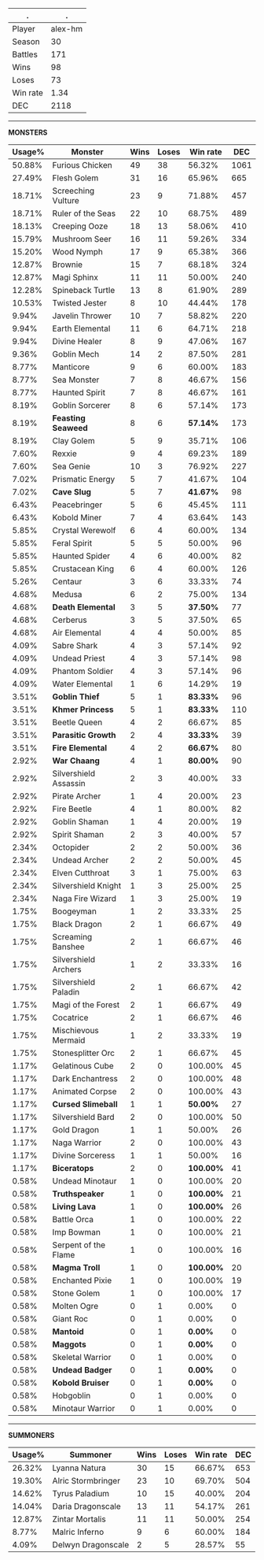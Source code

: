 .|.
|-|-
Player|alex-hm
Season|30
Battles|171
Wins|98
Loses|73
Win rate|1.34
DEC|2118

---
**MONSTERS**

Usage%|Monster|Wins|Loses|Win rate|DEC|
-|-|-|-|-|-|
50.88%|Furious Chicken|49|38|56.32%|1061|
27.49%|Flesh Golem|31|16|65.96%|665|
18.71%|Screeching Vulture|23|9|71.88%|457|
18.71%|Ruler of the Seas|22|10|68.75%|489|
18.13%|Creeping Ooze|18|13|58.06%|410|
15.79%|Mushroom Seer|16|11|59.26%|334|
15.20%|Wood Nymph|17|9|65.38%|366|
12.87%|Brownie|15|7|68.18%|324|
12.87%|Magi Sphinx|11|11|50.00%|240|
12.28%|Spineback Turtle|13|8|61.90%|289|
10.53%|Twisted Jester|8|10|44.44%|178|
9.94%|Javelin Thrower|10|7|58.82%|220|
9.94%|Earth Elemental|11|6|64.71%|218|
9.94%|Divine Healer|8|9|47.06%|167|
9.36%|Goblin Mech|14|2|87.50%|281|
8.77%|Manticore|9|6|60.00%|183|
8.77%|Sea Monster|7|8|46.67%|156|
8.77%|Haunted Spirit|7|8|46.67%|161|
8.19%|Goblin Sorcerer|8|6|57.14%|173|
8.19%|**Feasting Seaweed**|8|6|**57.14%**|173|
8.19%|Clay Golem|5|9|35.71%|106|
7.60%|Rexxie|9|4|69.23%|189|
7.60%|Sea Genie|10|3|76.92%|227|
7.02%|Prismatic Energy|5|7|41.67%|104|
7.02%|**Cave Slug**|5|7|**41.67%**|98|
6.43%|Peacebringer|5|6|45.45%|111|
6.43%|Kobold Miner|7|4|63.64%|143|
5.85%|Crystal Werewolf|6|4|60.00%|134|
5.85%|Feral Spirit|5|5|50.00%|96|
5.85%|Haunted Spider|4|6|40.00%|82|
5.85%|Crustacean King|6|4|60.00%|126|
5.26%|Centaur|3|6|33.33%|74|
4.68%|Medusa|6|2|75.00%|134|
4.68%|**Death Elemental**|3|5|**37.50%**|77|
4.68%|Cerberus|3|5|37.50%|65|
4.68%|Air Elemental|4|4|50.00%|85|
4.09%|Sabre Shark|4|3|57.14%|92|
4.09%|Undead Priest|4|3|57.14%|98|
4.09%|Phantom Soldier|4|3|57.14%|96|
4.09%|Water Elemental|1|6|14.29%|19|
3.51%|**Goblin Thief**|5|1|**83.33%**|96|
3.51%|**Khmer Princess**|5|1|**83.33%**|110|
3.51%|Beetle Queen|4|2|66.67%|85|
3.51%|**Parasitic Growth**|2|4|**33.33%**|39|
3.51%|**Fire Elemental**|4|2|**66.67%**|80|
2.92%|**War Chaang**|4|1|**80.00%**|90|
2.92%|Silvershield Assassin|2|3|40.00%|33|
2.92%|Pirate Archer|1|4|20.00%|23|
2.92%|Fire Beetle|4|1|80.00%|82|
2.92%|Goblin Shaman|1|4|20.00%|19|
2.92%|Spirit Shaman|2|3|40.00%|57|
2.34%|Octopider|2|2|50.00%|36|
2.34%|Undead Archer|2|2|50.00%|45|
2.34%|Elven Cutthroat|3|1|75.00%|63|
2.34%|Silvershield Knight|1|3|25.00%|25|
2.34%|Naga Fire Wizard|1|3|25.00%|19|
1.75%|Boogeyman|1|2|33.33%|25|
1.75%|Black Dragon|2|1|66.67%|49|
1.75%|Screaming Banshee|2|1|66.67%|46|
1.75%|Silvershield Archers|1|2|33.33%|16|
1.75%|Silvershield Paladin|2|1|66.67%|42|
1.75%|Magi of the Forest|2|1|66.67%|49|
1.75%|Cocatrice|2|1|66.67%|46|
1.75%|Mischievous Mermaid|1|2|33.33%|19|
1.75%|Stonesplitter Orc|2|1|66.67%|45|
1.17%|Gelatinous Cube|2|0|100.00%|45|
1.17%|Dark Enchantress|2|0|100.00%|48|
1.17%|Animated Corpse|2|0|100.00%|43|
1.17%|**Cursed Slimeball**|1|1|**50.00%**|27|
1.17%|Silvershield Bard|2|0|100.00%|50|
1.17%|Gold Dragon|1|1|50.00%|26|
1.17%|Naga Warrior|2|0|100.00%|43|
1.17%|Divine Sorceress|1|1|50.00%|16|
1.17%|**Biceratops**|2|0|**100.00%**|41|
0.58%|Undead Minotaur|1|0|100.00%|20|
0.58%|**Truthspeaker**|1|0|**100.00%**|21|
0.58%|**Living Lava**|1|0|**100.00%**|26|
0.58%|Battle Orca|1|0|100.00%|22|
0.58%|Imp Bowman|1|0|100.00%|21|
0.58%|Serpent of the Flame|1|0|100.00%|16|
0.58%|**Magma Troll**|1|0|**100.00%**|20|
0.58%|Enchanted Pixie|1|0|100.00%|19|
0.58%|Stone Golem|1|0|100.00%|17|
0.58%|Molten Ogre|0|1|0.00%|0|
0.58%|Giant Roc|0|1|0.00%|0|
0.58%|**Mantoid**|0|1|**0.00%**|0|
0.58%|**Maggots**|0|1|**0.00%**|0|
0.58%|Skeletal Warrior|0|1|0.00%|0|
0.58%|**Undead Badger**|0|1|**0.00%**|0|
0.58%|**Kobold Bruiser**|0|1|**0.00%**|0|
0.58%|Hobgoblin|0|1|0.00%|0|
0.58%|Minotaur Warrior|0|1|0.00%|0|

---
**SUMMONERS**

Usage%|Summoner|Wins|Loses|Win rate|DEC|
-|-|-|-|-|-|
26.32%|Lyanna Natura|30|15|66.67%|653|
19.30%|Alric Stormbringer|23|10|69.70%|504|
14.62%|Tyrus Paladium|10|15|40.00%|204|
14.04%|Daria Dragonscale|13|11|54.17%|261|
12.87%|Zintar Mortalis|11|11|50.00%|254|
8.77%|Malric Inferno|9|6|60.00%|184|
4.09%|Delwyn Dragonscale|2|5|28.57%|55|
